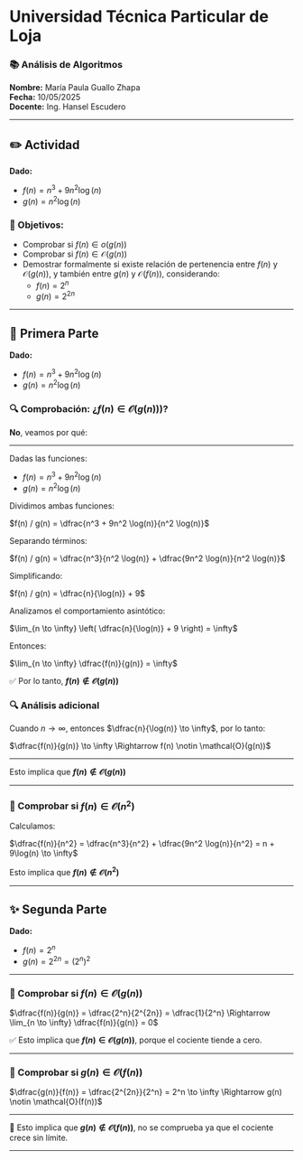 # Universidad Técnica Particular de Loja

### 📚 Análisis de Algoritmos

**Nombre:** María Paula Guallo Zhapa  
**Fecha:** 10/05/2025  
**Docente:** Ing. Hansel Escudero

---

## ✏️ Actividad

**Dado:**

- $f(n) = n^3 + 9n^2 \log(n)$  
- $g(n) = n^2 \log(n)$

### 📌 Objetivos:

- Comprobar si $f(n) \in o(g(n))$
- Comprobar si $f(n) \in \mathcal{O}(g(n))$
- Demostrar formalmente si existe relación de pertenencia entre $f(n)$ y $\mathcal{O}(g(n))$, y también entre $g(n)$ y $\mathcal{O}(f(n))$, considerando:
  - $f(n) = 2^n$
  - $g(n) = 2^{2n}$

---

## 🔻 Primera Parte

**Dado:**

- $f(n) = n^3 + 9n^2 \log(n)$  
- $g(n) = n^2 \log(n)$

### 🔍 Comprobación: ¿$f(n) \in \mathcal{O}(g(n))$)?  
**No**, veamos por qué:

---

Dadas las funciones:

- $f(n) = n^3 + 9n^2 \log(n)$  
- $g(n) = n^2 \log(n)$

Dividimos ambas funciones:

$f(n) / g(n) = \dfrac{n^3 + 9n^2 \log(n)}{n^2 \log(n)}$

Separando términos:

$f(n) / g(n) = \dfrac{n^3}{n^2 \log(n)} + \dfrac{9n^2 \log(n)}{n^2 \log(n)}$

Simplificando:

$f(n) / g(n) = \dfrac{n}{\log(n)} + 9$

Analizamos el comportamiento asintótico:

$\lim_{n \to \infty} \left( \dfrac{n}{\log(n)} + 9 \right) = \infty$

Entonces:

$\lim_{n \to \infty} \dfrac{f(n)}{g(n)} = \infty$

✅ Por lo tanto, **$f(n) \notin \mathcal{O}(g(n))$**

### 🔍 Análisis adicional

Cuando $n \to \infty$, entonces $\dfrac{n}{\log(n)} \to \infty$, por lo tanto:

$\dfrac{f(n)}{g(n)} \to \infty \Rightarrow f(n) \notin \mathcal{O}(g(n))$

---

Esto implica que **$f(n) \notin \mathcal{O}(g(n))$**

---

### 📌 Comprobar si $f(n) \in \mathcal{O}(n^2)$

Calculamos:

$\dfrac{f(n)}{n^2} = \dfrac{n^3}{n^2} + \dfrac{9n^2 \log(n)}{n^2} = n + 9\log(n) \to \infty$

Esto implica que **$f(n) \notin \mathcal{O}(n^2)$**

---

## ✨ Segunda Parte

**Dado:**

- $f(n) = 2^n$
- $g(n) = 2^{2n} = (2^n)^2$

---

### 🔹 Comprobar si $f(n) \in \mathcal{O}(g(n))$

$\dfrac{f(n)}{g(n)} = \dfrac{2^n}{2^{2n}} = \dfrac{1}{2^n} \Rightarrow \lim_{n \to \infty} \dfrac{f(n)}{g(n)} = 0$

✅ Esto implica que **$f(n) \in \mathcal{O}(g(n))$**, porque el cociente tiende a cero.

---

### 🔸 Comprobar si $g(n) \in \mathcal{O}(f(n))$

$\dfrac{g(n)}{f(n)} = \dfrac{2^{2n}}{2^n} = 2^n \to \infty \Rightarrow g(n) \notin \mathcal{O}(f(n))$

---

🔶 Esto implica que **$g(n) \notin \mathcal{O}(f(n))$**, no se comprueba ya que el cociente crece sin límite.

---

